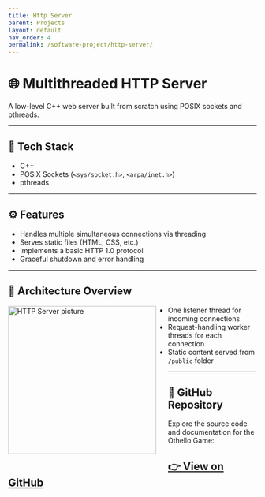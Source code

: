 ```yaml
---
title: Http Server
parent: Projects
layout: default
nav_order: 4
permalink: /software-project/http-server/
---
```


# 🌐 Multithreaded HTTP Server

A low-level C++ web server built from scratch using POSIX sockets and pthreads.

---

## 🔧 Tech Stack

- C++
- POSIX Sockets (`<sys/socket.h>`, `<arpa/inet.h>`)
- pthreads

---

## ⚙️ Features

- Handles multiple simultaneous connections via threading
- Serves static files (HTML, CSS, etc.)
- Implements a basic HTTP 1.0 protocol
- Graceful shutdown and error handling

---

## 🚀 Architecture Overview
<img src="/serenaintech/assets/images/httpserver.png" alt="HTTP Server picture" style="width: 300px; height: auto; float: left; margin: 0 1.5rem 1rem 0;" />

- One listener thread for incoming connections
- Request-handling worker threads for each connection
- Static content served from `/public` folder

---

## 🔗 GitHub Repository

Explore the source code and documentation for the Othello Game:

[👉 View on GitHub](https://gitfront.io/r/Serena6688/hzsX5mNJwGBk/Multi-Threaded-HTTP-Server-Search-Engine-C-POSIX/)
---